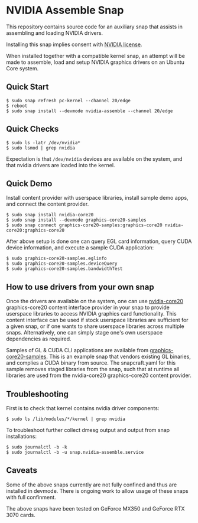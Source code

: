 # NVIDIA Assemble Snap

This repository contains source code for an auxiliary snap that
assists in assembling and loading NVIDIA drivers.

Installing this snap implies consent with [NVIDIA
license](https://www.nvidia.com/en-gb/drivers/geforce-license/).

When installed together with a compatible kernel snap, an attempt will
be made to assemble, load and setup NVIDIA graphics drivers on an
Ubuntu Core system.

## Quick Start

    $ sudo snap refresh pc-kernel --channel 20/edge
    $ reboot
    $ sudo snap install --devmode nvidia-assemble --channel 20/edge

## Quick Checks

    $ sudo ls -latr /dev/nvidia*
    $ sudo lsmod | grep nvidia

Expectation is that `/dev/nvidia` devices are available on the system,
and that nvidia drivers are loaded into the kernel.

## Quick Demo

Install content provider with userspace libraries, install sample demo
apps, and connect the content provider.

    $ sudo snap install nvidia-core20
    $ sudo snap install --devmode graphics-core20-samples
    $ sudo snap connect graphics-core20-samples:graphics-core20 nvidia-core20:graphics-core20

After above setup is done one can query EGL card information, query
CUDA device information, and execute a sample CUDA application:

    $ sudo graphics-core20-samples.eglinfo
    $ sudo graphics-core20-samples.deviceQuery
    $ sudo graphics-core20-samples.bandwidthTest

## How to use drivers from your own snap

Once the drivers are available on the system, one can use
[nvidia-core20](https://github.com/xnox/nvidia-core20) graphics-core20
content interface provider in your snap to provide userspace libraries
to access NVIDIA graphics card functionality. This content interface
can be used if stock userspace libraries are sufficient for a given
snap, or if one wants to share userspace libraries across multiple
snaps. Alternatively, one can simply stage one's own userspace
dependencies as required.

Samples of GL & CUDA CLI applications are available from
[graphics-core20-samples](https://github.com/xnox/graphics-core20-samples). This
is an example snap that vendors existing GL binaries, and complies a
CUDA binary from source. The snapcraft.yaml for this sample removes
staged libraries from the snap, such that at runtime all libraries are
used from the nvidia-core20 graphics-core20 content provider.

## Troubleshooting

First is to check that kernel contains nvidia driver components:

    $ sudo ls /lib/modules/*/kernel | grep nvidia

To troubleshoot further collect dmesg output and output from snap
installations:

    $ sudo journalctl -b -k
    $ sudo journalctl -b -u snap.nvidia-assemble.service

## Caveats

Some of the above snaps currently are not fully confined and thus are
installed in devmode. There is ongoing work to allow usage of these
snaps with full confinment.

The above snaps have been tested on GeForce MX350 and GeForce RTX 3070
cards.

